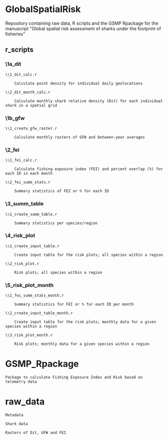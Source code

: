 # GlobalSpatialRisk
Repository containing raw data, R scripts and the GSMP Rpackage for the manuscript "Global spatial risk assessment of sharks under the footprint of fisheries"

## r_scripts

### \1a_dit

	\\1_dit_calc.r

		Calculate point density for individual daily geolocations

	\\2_dit_month_calc.r

		Calculate monthly shark relative density (Dit) for each individual shark in a spatial grid

### \1b_gfw

	\\1_create_gfw_raster.r

		Calculate monthly rasters of GFW and between-year averages

### \2_fei

	\\1_fei_calc.r

		Calculate fishing exposure index (FEI) and percent overlap (%) for each ID in each month

	\\2_fei_summ_stats.r

		Summary statistics of FEI or % for each ID

### \3_summ_table

	\\1_create_summ_table.r

		Summary statistics per species/region

### \4_risk_plot

	\\1_create_input_table.r

		Create input table for the risk plots; all species within a region

	\\2_risk_plot.r

		Risk plots; all species within a region

### \5_risk_plot_month

	\\1_fei_summ_stats_month.r

		Summary statistics for FEI or % for each ID per month

	\\2_create_input_table_month.r

		Create input table for the risk plots; monthly data for a given species within a region

	\\3_risk_plot_month.r

		Risk plots; monthly data for a given species within a region


# GSMP_Rpackage

	Package to calculate Fishing Exposure Index and Risk based on telemetry data
   

# raw_data

	Metadata

	Shark data

	Rasters of Dit, GFW and FEI